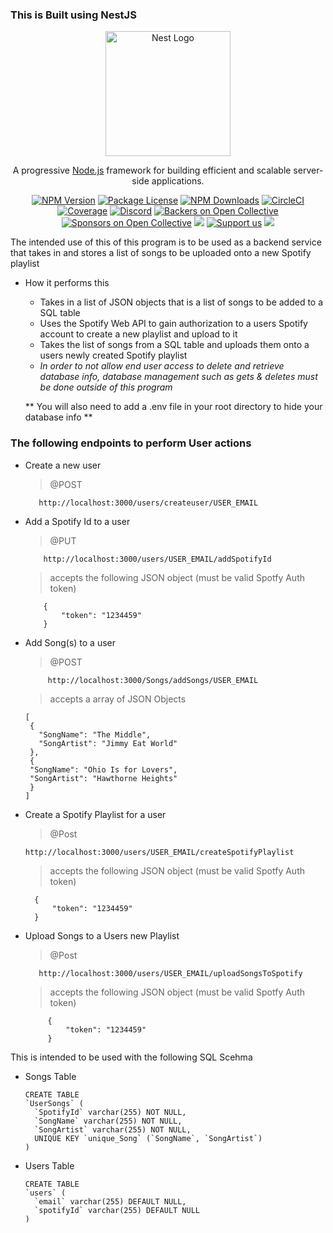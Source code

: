 

### This is Built using NestJS
<p align="center">
  <a href="http://nestjs.com/" target="blank"><img src="https://nestjs.com/img/logo-small.svg" width="200" alt="Nest Logo" /></a>
</p>

[circleci-image]: https://img.shields.io/circleci/build/github/nestjs/nest/master?token=abc123def456
[circleci-url]: https://circleci.com/gh/nestjs/nest

  <p align="center">A progressive <a href="http://nodejs.org" target="_blank">Node.js</a> framework for building efficient and scalable server-side applications.</p>
    <p align="center">
<a href="https://www.npmjs.com/~nestjscore" target="_blank"><img src="https://img.shields.io/npm/v/@nestjs/core.svg" alt="NPM Version" /></a>
<a href="https://www.npmjs.com/~nestjscore" target="_blank"><img src="https://img.shields.io/npm/l/@nestjs/core.svg" alt="Package License" /></a>
<a href="https://www.npmjs.com/~nestjscore" target="_blank"><img src="https://img.shields.io/npm/dm/@nestjs/common.svg" alt="NPM Downloads" /></a>
<a href="https://circleci.com/gh/nestjs/nest" target="_blank"><img src="https://img.shields.io/circleci/build/github/nestjs/nest/master" alt="CircleCI" /></a>
<a href="https://coveralls.io/github/nestjs/nest?branch=master" target="_blank"><img src="https://coveralls.io/repos/github/nestjs/nest/badge.svg?branch=master#9" alt="Coverage" /></a>
<a href="https://discord.gg/G7Qnnhy" target="_blank"><img src="https://img.shields.io/badge/discord-online-brightgreen.svg" alt="Discord"/></a>
<a href="https://opencollective.com/nest#backer" target="_blank"><img src="https://opencollective.com/nest/backers/badge.svg" alt="Backers on Open Collective" /></a>
<a href="https://opencollective.com/nest#sponsor" target="_blank"><img src="https://opencollective.com/nest/sponsors/badge.svg" alt="Sponsors on Open Collective" /></a>
  <a href="https://paypal.me/kamilmysliwiec" target="_blank"><img src="https://img.shields.io/badge/Donate-PayPal-ff3f59.svg"/></a>
    <a href="https://opencollective.com/nest#sponsor"  target="_blank"><img src="https://img.shields.io/badge/Support%20us-Open%20Collective-41B883.svg" alt="Support us"></a>
  <a href="https://twitter.com/nestframework" target="_blank"><img src="https://img.shields.io/twitter/follow/nestframework.svg?style=social&label=Follow"></a>
</p>
  <!--[![Backers on Open Collective](https://opencollective.com/nest/backers/badge.svg)](https://opencollective.com/nest#backer)
  [![Sponsors on Open Collective](https://opencollective.com/nest/sponsors/badge.svg)](https://opencollective.com/nest#sponsor)-->

The intended use of this of this program is to be used as a backend service that takes in and stores a list of songs to be uploaded onto a new  Spotify playlist

- How it performs this
  - Takes in a list of JSON objects that is a list of songs to be added to a SQL table
  - Uses the Spotify Web API to gain authorization to a users Spotify account to create a new playlist and upload to it
  - Takes the list of songs from a SQL table and uploads them onto a users newly created Spotify playlist
  - *In order to not allow end user access to delete and retrieve database info, database management such as gets & deletes must be done outside of this program*
 
  ** You will also need to add a .env file in your root directory to hide your database info ** 

### The following endpoints to perform User actions
   - Create a new user
     > @POST
     ```
        http://localhost:3000/users/createuser/USER_EMAIL
     ```


  - Add a Spotify Id to a user
    > @PUT
    ```
        http://localhost:3000/users/USER_EMAIL/addSpotifyId
    ```
    > accepts the following JSON object (must be valid Spotfy Auth token)
    ```
        {
            "token": "1234459"
        }
     ```

-  Add Song(s) to a user
   >@POST
   ```
        http://localhost:3000/Songs/addSongs/USER_EMAIL
   ```
   >accepts a array of JSON Objects 
   ```
   [
    {
      "SongName": "The Middle",
      "SongArtist": "Jimmy Eat World"
    },
    {
    "SongName": "Ohio Is for Lovers",
    "SongArtist": "Hawthorne Heights"
    }
   ]
   ```

 - Create a Spotify Playlist for a user
      >@Post
      ```
      http://localhost:3000/users/USER_EMAIL/createSpotifyPlaylist
      ```
      >accepts the following JSON object (must be valid Spotfy Auth token)
      ```
        {
            "token": "1234459"
        }
      ```

- Upload Songs to a Users new Playlist
  >@Post
  ```
     http://localhost:3000/users/USER_EMAIL/uploadSongsToSpotify
  ```
  >accepts the following JSON object (must be valid Spotfy Auth token)
   ```
        {
            "token": "1234459"
        }
   ```

        
    
This is intended to be used with the following SQL Scehma 

- Songs Table
  ```
  CREATE TABLE
  `UserSongs` (
    `SpotifyId` varchar(255) NOT NULL,
    `SongName` varchar(255) NOT NULL,
    `SongArtist` varchar(255) NOT NULL,
    UNIQUE KEY `unique_Song` (`SongName`, `SongArtist`)
  ) 
  ```


- Users Table
  ```
  CREATE TABLE
  `users` (
    `email` varchar(255) DEFAULT NULL,
    `spotifyId` varchar(255) DEFAULT NULL
  ) 
  ```
